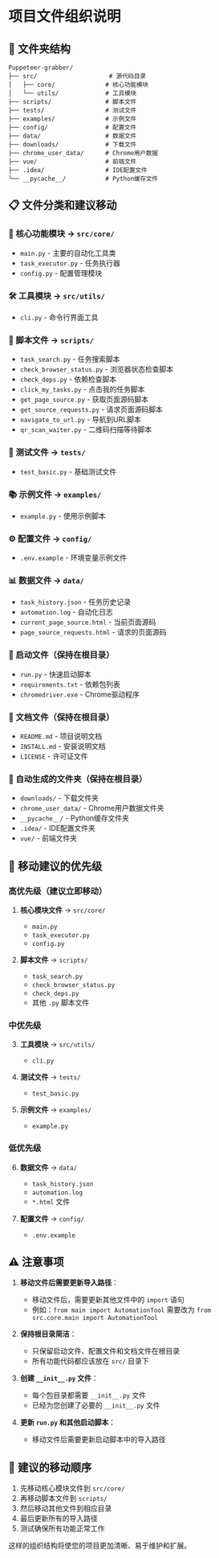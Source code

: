 # 项目文件组织说明

## 📁 文件夹结构

```
Puppeteer-grabber/
├── src/                    # 源代码目录
│   ├── core/              # 核心功能模块
│   └── utils/             # 工具模块
├── scripts/               # 脚本文件
├── tests/                 # 测试文件
├── examples/              # 示例文件
├── config/                # 配置文件
├── data/                  # 数据文件
├── downloads/             # 下载文件
├── chrome_user_data/      # Chrome用户数据
├── vue/                   # 前端文件
├── .idea/                 # IDE配置文件
└── __pycache__/           # Python缓存文件
```

## 📋 文件分类和建议移动

### 🔧 核心功能模块 → `src/core/`
- `main.py` - 主要的自动化工具类
- `task_executor.py` - 任务执行器
- `config.py` - 配置管理模块

### 🛠️ 工具模块 → `src/utils/`
- `cli.py` - 命令行界面工具

### 📜 脚本文件 → `scripts/`
- `task_search.py` - 任务搜索脚本
- `check_browser_status.py` - 浏览器状态检查脚本
- `check_deps.py` - 依赖检查脚本
- `click_my_tasks.py` - 点击我的任务脚本
- `get_page_source.py` - 获取页面源码脚本
- `get_source_requests.py` - 请求页面源码脚本
- `navigate_to_url.py` - 导航到URL脚本
- `qr_scan_waiter.py` - 二维码扫描等待脚本

### 🧪 测试文件 → `tests/`
- `test_basic.py` - 基础测试文件

### 📚 示例文件 → `examples/`
- `example.py` - 使用示例脚本

### ⚙️ 配置文件 → `config/`
- `.env.example` - 环境变量示例文件

### 📊 数据文件 → `data/`
- `task_history.json` - 任务历史记录
- `automation.log` - 自动化日志
- `current_page_source.html` - 当前页面源码
- `page_source_requests.html` - 请求的页面源码

### 🚀 启动文件（保持在根目录）
- `run.py` - 快速启动脚本
- `requirements.txt` - 依赖包列表
- `chromedriver.exe` - Chrome驱动程序

### 📖 文档文件（保持在根目录）
- `README.md` - 项目说明文档
- `INSTALL.md` - 安装说明文档
- `LICENSE` - 许可证文件

### 🔄 自动生成的文件夹（保持在根目录）
- `downloads/` - 下载文件夹
- `chrome_user_data/` - Chrome用户数据文件夹
- `__pycache__/` - Python缓存文件夹
- `.idea/` - IDE配置文件夹
- `vue/` - 前端文件夹

## 🎯 移动建议的优先级

### 高优先级（建议立即移动）
1. **核心模块文件** → `src/core/`
   - `main.py`
   - `task_executor.py`
   - `config.py`

2. **脚本文件** → `scripts/`
   - `task_search.py`
   - `check_browser_status.py`
   - `check_deps.py`
   - 其他 `.py` 脚本文件

### 中优先级
3. **工具模块** → `src/utils/`
   - `cli.py`

4. **测试文件** → `tests/`
   - `test_basic.py`

5. **示例文件** → `examples/`
   - `example.py`

### 低优先级
6. **数据文件** → `data/`
   - `task_history.json`
   - `automation.log`
   - `*.html` 文件

7. **配置文件** → `config/`
   - `.env.example`

## ⚠️ 注意事项

1. **移动文件后需要更新导入路径**：
   - 移动文件后，需要更新其他文件中的 `import` 语句
   - 例如：`from main import AutomationTool` 需要改为 `from src.core.main import AutomationTool`

2. **保持根目录简洁**：
   - 只保留启动文件、配置文件和文档文件在根目录
   - 所有功能代码都应该放在 `src/` 目录下

3. **创建 `__init__.py` 文件**：
   - 每个包目录都需要 `__init__.py` 文件
   - 已经为您创建了必要的 `__init__.py` 文件

4. **更新 `run.py` 和其他启动脚本**：
   - 移动文件后需要更新启动脚本中的导入路径

## 🔄 建议的移动顺序

1. 先移动核心模块文件到 `src/core/`
2. 再移动脚本文件到 `scripts/`
3. 然后移动其他文件到相应目录
4. 最后更新所有的导入路径
5. 测试确保所有功能正常工作

这样的组织结构将使您的项目更加清晰、易于维护和扩展。